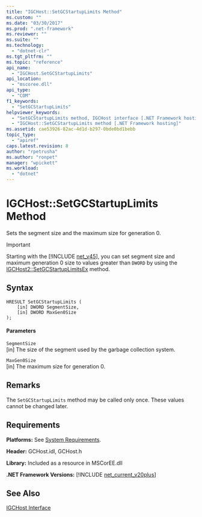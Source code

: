 ```yaml
---
title: "IGCHost::SetGCStartupLimits Method"
ms.custom: ""
ms.date: "03/30/2017"
ms.prod: ".net-framework"
ms.reviewer: ""
ms.suite: ""
ms.technology: 
  - "dotnet-clr"
ms.tgt_pltfrm: ""
ms.topic: "reference"
api_name: 
  - "IGCHost.SetGCStartupLimits"
api_location: 
  - "mscoree.dll"
api_type: 
  - "COM"
f1_keywords: 
  - "SetGCStartupLimits"
helpviewer_keywords: 
  - "SetGCStartupLimits method, IGCHost interface [.NET Framework hosting]"
  - "IGCHost::SetGCStartupLimits method [.NET Framework hosting]"
ms.assetid: cae53926-82ac-4d1d-b297-0bde0bd1bebb
topic_type: 
  - "apiref"
caps.latest.revision: 8
author: "rpetrusha"
ms.author: "ronpet"
manager: "wpickett"
ms.workload: 
  - "dotnet"
---
```

# IGCHost::SetGCStartupLimits Method
Sets the segment size and the maximum size for generation 0.  
  
> [!IMPORTANT]
>  Starting with the [!INCLUDE [net_v45](../../../../includes/net-v45-md.md)], you can set segment size and maximum generation 0 size to values greater than `DWORD` by using the [IGCHost2::SetGCStartupLimitsEx](../../../../docs/framework/unmanaged-api/hosting/igchost2-setgcstartuplimitsex-method.md) method.  
  
## Syntax  
  
```  
HRESULT SetGCStartupLimits (  
    [in] DWORD SegmentSize,  
    [in] DWORD MaxGen0Size  
);  
```  
  
#### Parameters  
 `SegmentSize`  
 [in] The size of the segment used by the garbage collection system.  
  
 `MaxGen0Size`  
 [in] The maximum size for generation 0.  
  
## Remarks  
 The `SetGCStartupLimits` method may be called only once. These values cannot be changed later.  
  
## Requirements  
 **Platforms:** See [System Requirements](../../../../docs/framework/get-started/system-requirements.md).  
  
 **Header:** GCHost.idl, GCHost.h  
  
 **Library:** Included as a resource in MSCorEE.dll  
  
 **.NET Framework Versions:** [!INCLUDE [net_current_v20plus](../../../../includes/net-current-v20plus-md.md)]  
  
## See Also  
 [IGCHost Interface](../../../../docs/framework/unmanaged-api/hosting/igchost-interface.md)
